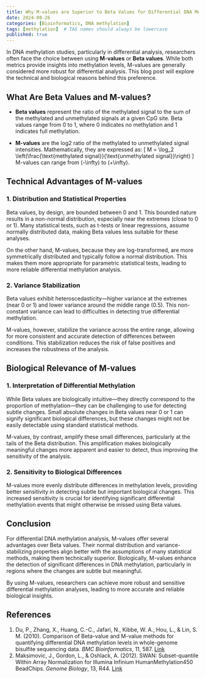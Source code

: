 ```yaml
---
title: Why M-values are Superior to Beta Values for Differential DNA Methylation Analysis
date: 2024-08-26
categories: [Bioinformatics, DNA methylation]
tags: [methylation]  # TAG names should always be lowercase
published: true
---
```


In DNA methylation studies, particularly in differential analysis, researchers often face the choice between using **M-values** or **Beta values**. While both metrics provide insights into methylation levels, M-values are generally considered more robust for differential analysis. This blog post will explore the technical and biological reasons behind this preference.

## What Are Beta Values and M-values?

- **Beta values** represent the ratio of the methylated signal to the sum of the methylated and unmethylated signals at a given CpG site. Beta values range from 0 to 1, where 0 indicates no methylation and 1 indicates full methylation.

- **M-values** are the log2 ratio of the methylated to unmethylated signal intensities. Mathematically, they are expressed as:
  \[
  M = \log_2 \left(\frac{\text{methylated signal}}{\text{unmethylated signal}}\right)
  \]
  M-values can range from \(-\infty\) to \(+\infty\).

## Technical Advantages of M-values

### 1. **Distribution and Statistical Properties**

Beta values, by design, are bounded between 0 and 1. This bounded nature results in a non-normal distribution, especially near the extremes (close to 0 or 1). Many statistical tests, such as t-tests or linear regressions, assume normally distributed data, making Beta values less suitable for these analyses.

On the other hand, M-values, because they are log-transformed, are more symmetrically distributed and typically follow a normal distribution. This makes them more appropriate for parametric statistical tests, leading to more reliable differential methylation analysis.

### 2. **Variance Stabilization**

Beta values exhibit heteroscedasticity—higher variance at the extremes (near 0 or 1) and lower variance around the middle range (0.5). This non-constant variance can lead to difficulties in detecting true differential methylation.

M-values, however, stabilize the variance across the entire range, allowing for more consistent and accurate detection of differences between conditions. This stabilization reduces the risk of false positives and increases the robustness of the analysis.

## Biological Relevance of M-values

### 1. **Interpretation of Differential Methylation**

While Beta values are biologically intuitive—they directly correspond to the proportion of methylation—they can be challenging to use for detecting subtle changes. Small absolute changes in Beta values near 0 or 1 can signify significant biological differences, but these changes might not be easily detectable using standard statistical methods.

M-values, by contrast, amplify these small differences, particularly at the tails of the Beta distribution. This amplification makes biologically meaningful changes more apparent and easier to detect, thus improving the sensitivity of the analysis.

### 2. **Sensitivity to Biological Differences**

M-values more evenly distribute differences in methylation levels, providing better sensitivity in detecting subtle but important biological changes. This increased sensitivity is crucial for identifying significant differential methylation events that might otherwise be missed using Beta values.

## Conclusion

For differential DNA methylation analysis, M-values offer several advantages over Beta values. Their normal distribution and variance-stabilizing properties align better with the assumptions of many statistical methods, making them technically superior. Biologically, M-values enhance the detection of significant differences in DNA methylation, particularly in regions where the changes are subtle but meaningful.

By using M-values, researchers can achieve more robust and sensitive differential methylation analyses, leading to more accurate and reliable biological insights.

## References

1. Du, P., Zhang, X., Huang, C.-C., Jafari, N., Kibbe, W. A., Hou, L., & Lin, S. M. (2010). Comparison of Beta-value and M-value methods for quantifying differential DNA methylation levels in whole-genome bisulfite sequencing data. *BMC Bioinformatics*, 11, 587. [Link](https://bmcbioinformatics.biomedcentral.com/articles/10.1186/1471-2105-11-587)
2. Maksimovic, J., Gordon, L., & Oshlack, A. (2012). SWAN: Subset-quantile Within Array Normalization for Illumina Infinium HumanMethylation450 BeadChips. *Genome Biology*, 13, R44. [Link](https://genomebiology.biomedcentral.com/articles/10.1186/gb-2012-13-6-r44)

